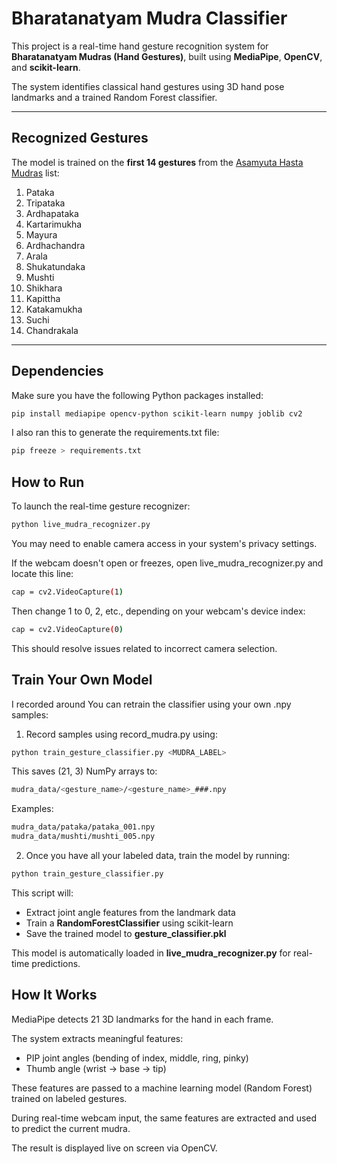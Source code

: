 # Bharatanatyam Mudra Classifier

This project is a real-time hand gesture recognition system for **Bharatanatyam Mudras (Hand Gestures)**, built using **MediaPipe**, **OpenCV**, and **scikit-learn**.

The system identifies classical hand gestures using 3D hand pose landmarks and a trained Random Forest classifier.

---

## Recognized Gestures

The model is trained on the **first 14 gestures** from the [Asamyuta Hasta Mudras](https://www.natyasutraonline.com/picture-gallery/asamyuta-hasta-bharatanatyam) list:

1. Pataka  
2. Tripataka  
3. Ardhapataka  
4. Kartarimukha  
5. Mayura  
6. Ardhachandra  
7. Arala  
8. Shukatundaka 
9. Mushti  
10. Shikhara  
11. Kapittha  
12. Katakamukha  
13. Suchi  
14. Chandrakala  

---

## Dependencies

Make sure you have the following Python packages installed:

```bash
pip install mediapipe opencv-python scikit-learn numpy joblib cv2
```

I also ran this to generate the requirements.txt file:

```bash
pip freeze > requirements.txt                       
```

## How to Run

To launch the real-time gesture recognizer:

```bash
python live_mudra_recognizer.py
```

You may need to enable camera access in your system's privacy settings.

If the webcam doesn't open or freezes, open live_mudra_recognizer.py and locate this line:

```bash
cap = cv2.VideoCapture(1)
```

Then change 1 to 0, 2, etc., depending on your webcam's device index:
```bash
cap = cv2.VideoCapture(0)
```

This should resolve issues related to incorrect camera selection.

## Train Your Own Model

I recorded around You can retrain the classifier using your own .npy samples:

1. Record samples using record_mudra.py using:

```bash
python train_gesture_classifier.py <MUDRA_LABEL>
```

This saves (21, 3) NumPy arrays to:

```bash
mudra_data/<gesture_name>/<gesture_name>_###.npy
```

Examples:

```bash
mudra_data/pataka/pataka_001.npy
mudra_data/mushti/mushti_005.npy
```

2. Once you have all your labeled data, train the model by running:

```bash
python train_gesture_classifier.py
```

This script will:
- Extract joint angle features from the landmark data
- Train a **RandomForestClassifier** using scikit-learn
- Save the trained model to **gesture_classifier.pkl**

This model is automatically loaded in **live_mudra_recognizer.py** for real-time predictions.

## How It Works

MediaPipe detects 21 3D landmarks for the hand in each frame.

The system extracts meaningful features:
- PIP joint angles (bending of index, middle, ring, pinky)
- Thumb angle (wrist → base → tip)

These features are passed to a machine learning model (Random Forest) trained on labeled gestures.

During real-time webcam input, the same features are extracted and used to predict the current mudra.

The result is displayed live on screen via OpenCV.